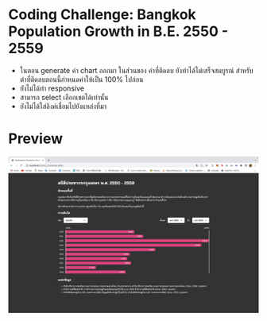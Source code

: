 # Coding Challenge: Bangkok Population Growth in B.E. 2550 - 2559
- ในตอน generate ค่า chart ออกมา ในส่วนของ ค่าที่ติดลบ ยังทำได้ไม่เสร็จสมบูรณ์ สำหรับต่าที่ติดลบตอนนี้กำหนดค่าให้เป็น 100% ไปก่อน 
- ยังไม่ได้ทำ responsive 
- สามารถ select เลือกเขตได้เท่านั้น
- ยังไม่ได้ใส่ลิงค์เชื่อมไปยังแหล่งที่มา

# Preview
![Screenshot](preview.png)
